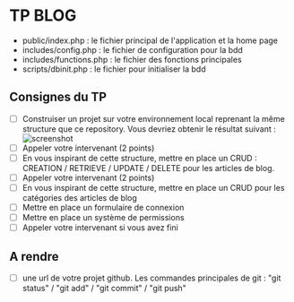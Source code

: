 # TP BLOG
- public/index.php : le fichier principal de l'application et la home page
- includes/config.php : le fichier de configuration pour la bdd
- includes/functions.php : le fichier des fonctions principales
- scripts/dbinit.php : le fichier pour initialiser la bdd

## Consignes du TP
- [ ] Construiser un projet sur votre environnement local reprenant la même structure que ce repository. Vous devriez obtenir le résultat suivant :
![screenshot](docs/screencapture.png)
- [ ] Appeler votre intervenant (2 points)
- [ ] En vous inspirant de cette structure, mettre en place un CRUD :  CREATION / RETRIEVE / UPDATE / DELETE pour les articles de blog.
- [ ] Appeler votre intervenant (2 points)
- [ ] En vous inspirant de cette structure, mettre en place un CRUD pour les catégories des articles de blog
- [ ] Mettre en place un formulaire de connexion
- [ ] Mettre en place un système de permissions
- [ ] Appeler votre intervenant si vous avez fini

## A rendre
- [ ] une url de votre projet github. Les commandes principales de git : "git status" / "git add" / "git commit" / "git push"
